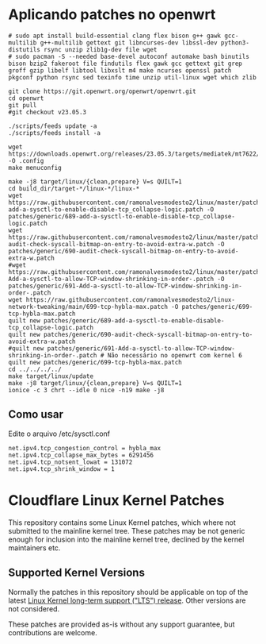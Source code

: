 # Aplicando patches no openwrt
```ash
# sudo apt install build-essential clang flex bison g++ gawk gcc-multilib g++-multilib gettext git libncurses-dev libssl-dev python3-distutils rsync unzip zlib1g-dev file wget
# sudo pacman -S --needed base-devel autoconf automake bash binutils bison bzip2 fakeroot file findutils flex gawk gcc gettext git grep groff gzip libelf libtool libxslt m4 make ncurses openssl patch pkgconf python rsync sed texinfo time unzip util-linux wget which zlib

git clone https://git.openwrt.org/openwrt/openwrt.git
cd openwrt
git pull
#git checkout v23.05.3

./scripts/feeds update -a
./scripts/feeds install -a

wget https://downloads.openwrt.org/releases/23.05.3/targets/mediatek/mt7622/config.buildinfo -O .config
make menuconfig

make -j8 target/linux/{clean,prepare} V=s QUILT=1
cd build_dir/target-*/linux-*/linux-*
wget https://raw.githubusercontent.com/ramonalvesmodesto2/linux/master/patches/0014-add-a-sysctl-to-enable-disable-tcp_collapse-logic.patch -O  patches/generic/689-add-a-sysctl-to-enable-disable-tcp_collapse-logic.patch
wget https://raw.githubusercontent.com/ramonalvesmodesto2/linux/master/patches/0001-audit-check-syscall-bitmap-on-entry-to-avoid-extra-w.patch -O patches/generic/690-audit-check-syscall-bitmap-on-entry-to-avoid-extra-w.patch
#wget https://raw.githubusercontent.com/ramonalvesmodesto2/linux/master/patches/0020-Add-a-sysctl-to-allow-TCP-window-shrinking-in-order-.patch -O patches/generic/691-Add-a-sysctl-to-allow-TCP-window-shrinking-in-order-.patch
wget https://raw.githubusercontent.com/ramonalvesmodesto2/linux-network-tweaking/main/699-tcp-hybla-max.patch -O patches/generic/699-tcp-hybla-max.patch
quilt new patches/generic/689-add-a-sysctl-to-enable-disable-tcp_collapse-logic.patch
quilt new patches/generic/690-audit-check-syscall-bitmap-on-entry-to-avoid-extra-w.patch
#quilt new patches/generic/691-Add-a-sysctl-to-allow-TCP-window-shrinking-in-order-.patch # Não necessário no openwrt com kernel 6
quilt new patches/generic/699-tcp-hybla-max.patch
cd ../../../../ 
make target/linux/update
make -j8 target/linux/{clean,prepare} V=s QUILT=1
ionice -c 3 chrt --idle 0 nice -n19 make -j8

```

## Como usar
Edite o arquivo /etc/sysctl.conf
```ash
net.ipv4.tcp_congestion_control = hybla_max
net.ipv4.tcp_collapse_max_bytes = 6291456
net.ipv4.tcp_notsent_lowat = 131072
net.ipv4.tcp_shrink_window = 1
```

# Cloudflare Linux Kernel Patches

This repository contains some Linux Kernel patches, which where not submitted to the mainline kernel tree. These patches may be not generic enough for inclusion into the mainline kernel tree, declined by the kernel maintainers etc.

## Supported Kernel Versions

Normally the patches in this repository should be applicable on top of the latest [Linux Kernel long-term support ("LTS") release](https://www.kernel.org/releases.html).  Other versions are not considered.

These patches are provided as-is without any support guarantee, but contributions are welcome.
